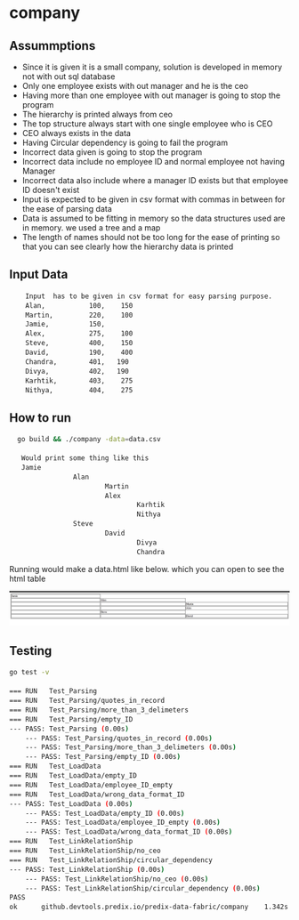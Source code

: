 # company

        
## Assummptions
-  Since it is given it is a small company, solution is developed in memory not with out sql  database
-  Only one employee exists with out manager and he is the ceo
-  Having more than one employee with out manager is going to stop the program
-  The hierarchy is printed always from ceo
-  The top structure always start with one single employee who is CEO
-  CEO always exists in the data
-  Having Circular dependency is going to fail the program
-  Incorrect data given is going to stop the program
-  Incorrect data include no employee ID and normal employee not having Manager
-  Incorrect data also include where a manager ID exists but that employee ID doesn't exist
-  Input is expected to be given in csv format with commas in between for the ease of parsing data
-  Data is assumed to be fitting in memory so the data structures used are in memory. we used a tree and a map
-  The length of names should not be too long for the ease of printing so that you can see clearly how the hierarchy data is printed


## Input Data
```bash
    Input  has to be given in csv format for easy parsing purpose.
    Alan, 	        100, 	150 
    Martin, 	    220, 	100 
    Jamie, 	        150, 	 
    Alex, 	        275, 	100 
    Steve, 	        400, 	150 
    David, 	        190, 	400
    Chandra,        401,   190
    Divya,          402,   190
    Karhtik,        403,    275
    Nithya,         404,    275
```


## How to run
```bash
  go build && ./company -data=data.csv

   Would print some thing like this
   Jamie
                Alan
                        Martin
                        Alex
                                Karhtik
                                Nithya
                Steve
                        David
                                Divya
                                Chandra
```


Running would make a data.html like below. which you can open to see the html table

![Image table](table.png)

## Testing
```bash
go test -v

=== RUN   Test_Parsing
=== RUN   Test_Parsing/quotes_in_record
=== RUN   Test_Parsing/more_than_3_delimeters
=== RUN   Test_Parsing/empty_ID
--- PASS: Test_Parsing (0.00s)
    --- PASS: Test_Parsing/quotes_in_record (0.00s)
    --- PASS: Test_Parsing/more_than_3_delimeters (0.00s)
    --- PASS: Test_Parsing/empty_ID (0.00s)
=== RUN   Test_LoadData
=== RUN   Test_LoadData/empty_ID
=== RUN   Test_LoadData/employee_ID_empty
=== RUN   Test_LoadData/wrong_data_format_ID
--- PASS: Test_LoadData (0.00s)
    --- PASS: Test_LoadData/empty_ID (0.00s)
    --- PASS: Test_LoadData/employee_ID_empty (0.00s)
    --- PASS: Test_LoadData/wrong_data_format_ID (0.00s)
=== RUN   Test_LinkRelationShip
=== RUN   Test_LinkRelationShip/no_ceo
=== RUN   Test_LinkRelationShip/circular_dependency
--- PASS: Test_LinkRelationShip (0.00s)
    --- PASS: Test_LinkRelationShip/no_ceo (0.00s)
    --- PASS: Test_LinkRelationShip/circular_dependency (0.00s)
PASS
ok  	github.devtools.predix.io/predix-data-fabric/company	1.342s
```


